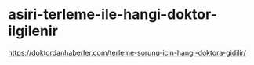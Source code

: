 # asiri-terleme-ile-hangi-doktor-ilgilenir
https://doktordanhaberler.com/terleme-sorunu-icin-hangi-doktora-gidilir/
